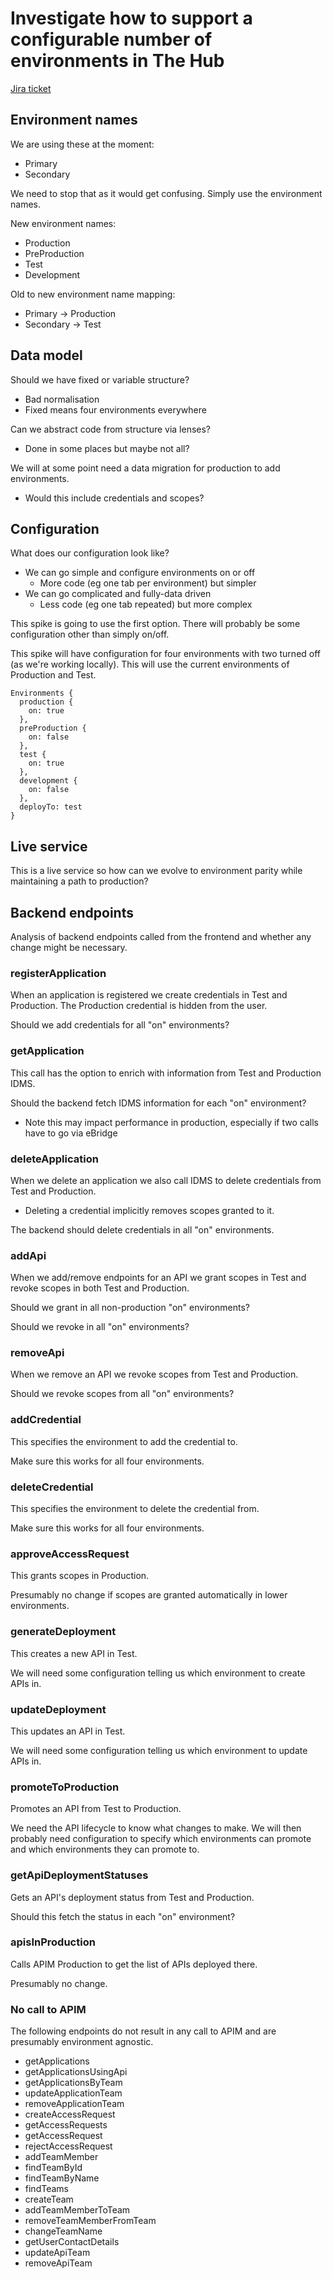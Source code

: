 # Investigate how to support a configurable number of environments in The Hub
[Jira ticket](https://jira.tools.tax.service.gov.uk/browse/HIPP-1577)

## Environment names
We are using these at the moment:
* Primary
* Secondary

We need to stop that as it would get confusing. Simply use the environment names.

New environment names:
* Production
* PreProduction
* Test
* Development

Old to new environment name mapping:
* Primary -> Production
* Secondary -> Test

## Data model
Should we have fixed or variable structure?
* Bad normalisation
* Fixed means four environments everywhere

Can we abstract code from structure via lenses?
* Done in some places but maybe not all?

We will at some point need a data migration for production to add environments.
* Would this include credentials and scopes?

## Configuration
What does our configuration look like?
* We can go simple and configure environments on or off
  * More code (eg one tab per environment) but simpler 
* We can go complicated and fully-data driven
  * Less code (eg one tab repeated) but more complex

This spike is going to use the first option. There will probably be some configuration other than simply on/off.

This spike will have configuration for four environments with two turned off (as we're working locally). This will
use the current environments of Production and Test.

```
Environments {
  production {
    on: true
  },
  preProduction {
    on: false
  },
  test {
    on: true
  },
  development {
    on: false
  },
  deployTo: test
}
```

## Live service
This is a live service so how can we evolve to environment parity while maintaining a path to production?

## Backend endpoints
Analysis of backend endpoints called from the frontend and whether any change might be necessary.

### registerApplication
When an application is registered we create credentials in Test and Production. The Production credential is hidden from 
the user.

Should we add credentials for all "on" environments?

### getApplication
This call has the option to enrich with information from Test and Production IDMS.

Should the backend fetch IDMS information for each "on" environment?
* Note this may impact performance in production, especially if two calls have to go via eBridge 

### deleteApplication
When we delete an application we also call IDMS to delete credentials from Test and Production.
* Deleting a credential implicitly removes scopes granted to it. 

The backend should delete credentials in all "on" environments.

### addApi
When we add/remove endpoints for an API we grant scopes in Test and revoke scopes in both Test and Production. 

Should we grant in all non-production "on" environments?

Should we revoke in all "on" environments?

### removeApi
When we remove an API we revoke scopes from Test and Production.

Should we revoke scopes from all "on" environments?

### addCredential
This specifies the environment to add the credential to.

Make sure this works for all four environments.

### deleteCredential
This specifies the environment to delete the credential from.

Make sure this works for all four environments.

### approveAccessRequest
This grants scopes in Production.

Presumably no change if scopes are granted automatically in lower environments.

### generateDeployment
This creates a new API in Test.

We will need some configuration telling us which environment to create APIs in.

### updateDeployment
This updates an API in Test.

We will need some configuration telling us which environment to update APIs in.

### promoteToProduction
Promotes an API from Test to Production.

We need the API lifecycle to know what changes to make. We will then probably need configuration to specify which 
environments can promote and which environments they can promote to.

### getApiDeploymentStatuses
Gets an API's deployment status from Test and Production.

Should this fetch the status in each "on" environment?

### apisInProduction
Calls APIM Production to get the list of APIs deployed there.

Presumably no change.

### No call to APIM
The following endpoints do not result in any call to APIM and are presumably environment agnostic.
* getApplications
* getApplicationsUsingApi
* getApplicationsByTeam
* updateApplicationTeam
* removeApplicationTeam
* createAccessRequest
* getAccessRequests
* getAccessRequest
* rejectAccessRequest
* addTeamMember
* findTeamById
* findTeamByName
* findTeams
* createTeam
* addTeamMemberToTeam
* removeTeamMemberFromTeam
* changeTeamName
* getUserContactDetails
* updateApiTeam
* removeApiTeam
